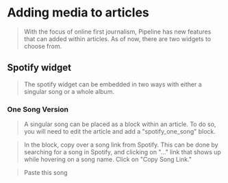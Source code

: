 # Adding media to articles

> With the focus of online first journalism, Pipeline has new features that can added within articles. As of now, there are two widgets to choose from.

## Spotify widget

> The spotify widget can be embedded in two ways with either a singular song or a whole album.

### One Song Version

> A singular song can be placed as a block within an article. To do so, you will need to edit the article and add a "spotify_one_song" block. 

> In the block, copy over a song link from Spotify. This can be done by searching for a song in Spotify, and clicking on "..." link that shows up while hovering on a song name. Click on "Copy Song Link."

> Paste this song 